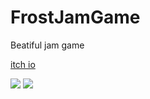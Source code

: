 # FrostJamGame

Beatiful jam game

[itch io](https://quanintium.itch.io/one-more-blood) 

![](https://github.com/FrostJamGame/screenshots/HighresScreenshot00001.png?raw=true)
![](https://github.com/FrostJamGame/screenshots/HighresScreenshot00000.png?raw=true)
